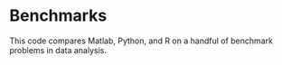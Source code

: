Benchmarks
==========

This code compares Matlab, Python, and R on a handful of benchmark problems in data analysis.
